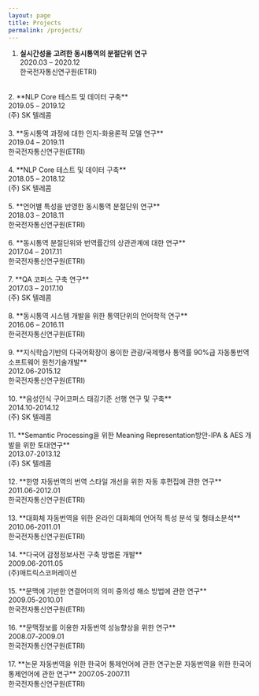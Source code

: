 ```yaml
---
layout: page
title: Projects
permalink: /projects/
---
```


1. **실시간성을 고려한 동시통역의 분절단위 연구** <br/>
  2020.03 – 2020.12<br/>
  한국전자통신연구원(ETRI)<br/>
<br/>
2. **NLP Core 테스트 및 데이터 구축**<br/>
  2019.05 – 2019.12 <br/>
  (주) SK 텔레콤<br/>
<br/>
3. **동시통역 과정에 대한 인지-화용론적 모델 연구**<br/>
2019.04 – 2019.11 <br/>
한국전자통신연구원(ETRI)<br/>
<br/>
4. **NLP Core 테스트 및 데이터 구축**<br/>
2018.05 – 2018.12<br/>
(주) SK 텔레콤<br/>
<br/>
5. **언어별 특성을 반영한 동시통역 분절단위 연구**<br/>
2018.03 – 2018.11 <br/>
한국전자통신연구원(ETRI)<br/>
<br/>
6. **동시통역 분절단위와 번역률간의 상관관계에 대한 연구**<br/>
2017.04 – 2017.11 <br/>
한국전자통신연구원(ETRI)<br/>
<br/>
7. **QA 코퍼스 구축 연구**<br/>
2017.03 – 2017.10 <br/>
(주) SK 텔레콤<br/>
<br/>
8. **동시통역 시스템 개발을 위한 통역단위의 언어학적 연구**<br/>
2016.06 – 2016.11 <br/>
한국전자통신연구원(ETRI)<br/>
<br/>
9. **지식학습기반의 다국어확장이 용이한 관광/국제행사 통역률 90%급 자동통번역 소프트웨어 원천기술개발**<br/>
2012.06-2015.12<br/>
한국전자통신연구원(ETRI)<br/>
<br/>
10. **음성인식 구어코퍼스 태깅기준 선행 연구 및 구축**<br/>
2014.10-2014.12<br/>
(주) SK 텔레콤<br/>
<br/>
11. **Semantic Processing을 위한 Meaning Representation방안-IPA & AES 개발을 위한 토대연구**<br/>
2013.07-2013.12<br/>	
(주) SK 텔레콤<br/>
<br/>
12. **한영 자동번역의 번역 스타일 개선을 위한 자동 후편집에 관한 연구**<br/>
2011.06-2012.01<br/>
한국전자통신연구원(ETRI)<br/>
<br/>
13. **대화체 자동번역을 위한 온라인 대화체의 언어적 특성 분석 및 형태소분석**<br/>
2010.06-2011.01<br/>
한국전자통신연구원(ETRI)<br/>
<br/>
14. **다국어 감정정보사전 구축 방법론 개발**<br/>	
2009.06-2011.05<br/>
(주)매트릭스코퍼레이션<br/>
<br/>
15. **문맥에 기반한 연결어미의 의미 중의성 해소 방법에 관한 연구**<br/>
2009.05-2010.01	<br/>
한국전자통신연구원(ETRI)<br/>
<br/>
16. **문맥정보를 이용한 자동번역 성능향상을 위한 연구**<br/>
2008.07-2009.01	<br/>
한국전자통신연구원(ETRI)<br/>
<br/>
17. **논문 자동번역을 위한 한국어 통제언어에 관한 연구논문 자동번역을 위한 한국어 통제언어에 관한 연구**      
2007.05-2007.11	<br/>
한국전자통신연구원(ETRI)<br/>
<br/>
